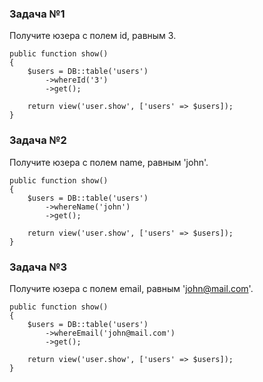 ### Задача №1

Получите юзера с полем id, равным 3.

    public function show()
    {
        $users = DB::table('users')
            ->whereId('3')
            ->get();

        return view('user.show', ['users' => $users]);
    }

### Задача №2

Получите юзера с полем name, равным 'john'.

    public function show()
    {
        $users = DB::table('users')
            ->whereName('john')
            ->get();

        return view('user.show', ['users' => $users]);
    }

### Задача №3

Получите юзера с полем email, равным 'john@mail.com'.

    public function show()
    {
        $users = DB::table('users')
            ->whereEmail('john@mail.com')
            ->get();

        return view('user.show', ['users' => $users]);
    }
